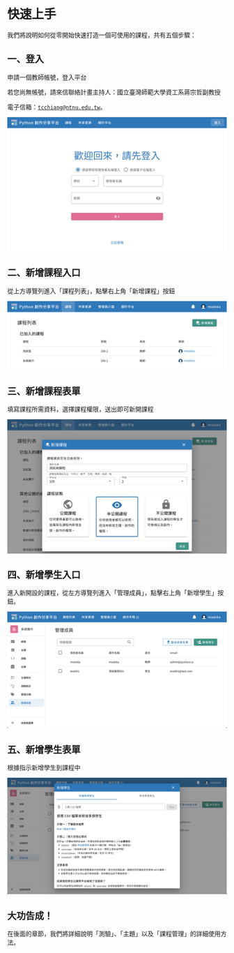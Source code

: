 # 快速上手

我們將說明如何從零開始快速打造一個可使用的課程，共有五個步驟：

## 一、登入
申請一個教師帳號，登入平台

若您尚無帳號，請來信聯絡計畫主持人：國立臺灣師範大學資工系蔣宗哲副教授

電子信箱：[`tcchiang@ntnu.edu.tw`](mailto:tcchiang@ntnu.edu.tw)。

![Screenshot - Login](../images/login.png)

## 二、新增課程入口
從上方導覽列進入「課程列表」，點擊右上角「新增課程」按鈕

![Screenshot - CourseList](../images/course-list.png)

## 三、新增課程表單
填寫課程所需資料，選擇課程權限，送出即可新開課程

![Screenshot - NewCourse](../images/new-course.png)

## 四、新增學生入口
進入新開設的課程，從左方導覽列進入「管理成員」，點擊右上角「新增學生」按鈕。

![Screenshot - Manage](../images/manage.png)

## 五、新增學生表單
根據指示新增學生到課程中

![Screenshot - BatchSignup](../images/batch-signup.png)

## 大功告成！

在後面的章節，我們將詳細說明「測驗」、「主題」以及「課程管理」的詳細使用方法。
